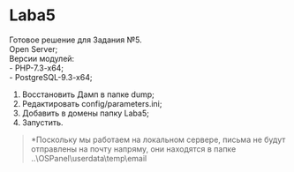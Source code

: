 # Laba5 
Готовое решение для Задания №5.  
Open Server;  
    Версии модулей:  
    -	PHP-7.3-x64;  
    -	PostgreSQL-9.3-x64;  
1. Восстановить Дамп в папке dump;  
2. Редактировать config/parameters.ini;  
3. Добавить в домены папку Laba5;  
4. Запустить.

>*Поскольку мы работаем на локальном сервере, письма не будут отправлены на почту напряму, они находятся в папке ..\OSPanel\userdata\temp\email 